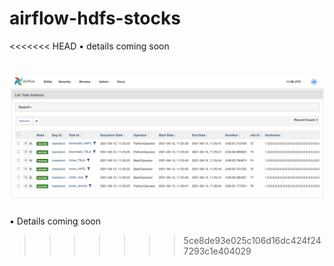 # airflow-hdfs-stocks

<<<<<<< HEAD
• details coming soon

![task_success](screenshots/task_success.png)
=======
• Details coming soon
>>>>>>> 5ce8de93e025c106d16dc424f247293c1e404029
